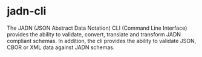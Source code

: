 # jadn-cli
The JADN (JSON Abstract Data Notation) CLI (Command Line Interface) provides the ability to validate, convert, translate and transform JADN compliant schemas.  In addition, the cli provides the ability to validate JSON, CBOR or XML data against JADN schemas. 
